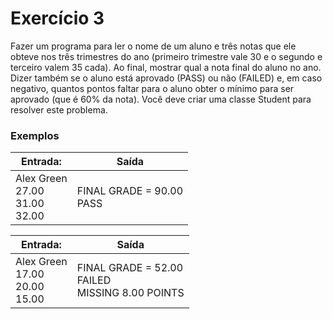 # Exercício 3

Fazer um programa para ler o nome de um aluno e três notas que ele obteve nos três trimestres do ano (primeiro trimestre
vale 30 e o segundo e terceiro valem 35 cada). Ao final, mostrar qual a nota final do aluno no ano. Dizer também se o
aluno está aprovado (PASS) ou não (FAILED) e, em caso negativo, quantos pontos faltar para o aluno obter o mínimo para
ser aprovado (que é 60% da nota). Você deve criar uma classe Student para resolver este problema.

### Exemplos

| Entrada:      |Saída   |
|---------------|--------|
| Alex Green <br> 27.00<br>31.00<br>32.00 | FINAL GRADE = 90.00 <br> PASS |



| Entrada:               |Saída   |
|------------------------|--------|
| Alex Green <br> 17.00<br>20.00<br>15.00 | FINAL GRADE = 52.00 <br> FAILED <br> MISSING 8.00 POINTS |
